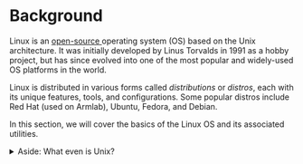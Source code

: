 # Background

Linux is an [open-source ](https://www.redhat.com/en/topics/open-source/what-is-open-source)operating system (OS) based on the Unix architecture. It was initially developed by Linus Torvalds in 1991 as a hobby project, but has since evolved into one of the most popular and widely-used OS platforms in the world.

Linux is distributed in various forms called _distributions_ or _distros_, each with its unique features, tools, and configurations. Some popular distros include Red Hat (used on Armlab), Ubuntu, Fedora, and Debian.

In this section, we will cover the basics of the Linux OS and its associated utilities.&#x20;

<details>

<summary>Aside: What even is Unix?</summary>

The term "Unix" was originally used to refer to a specific operating system developed in the late 1960s and early 1970s by Ken Thompson, Dennis Ritchie, and others at AT\&T's Bell Labs.&#x20;

As Unix grew in popularity, AT\&T began to license the Unix OS source code to academic institutions and commercial entities. This broadened the meaning of the term "Unix," as it was no longer confined to the original system developed at Bell Labs.&#x20;

Later, a number of clones emerged. These were operating systems designed to mimic the functionality of the Unix system but without using its original source code. One notable example of a clone is Linux.

</details>

